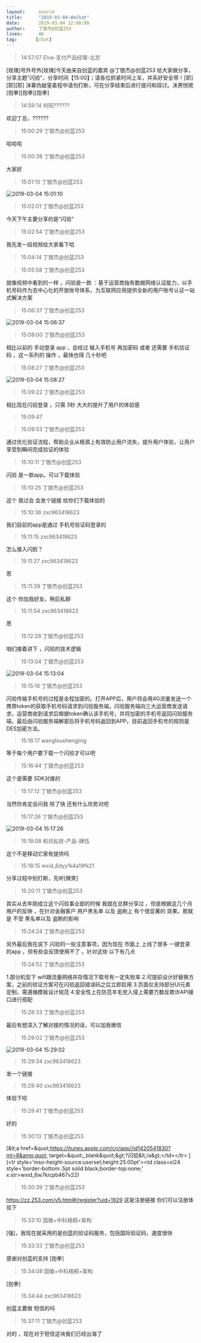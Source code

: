 ```yaml
---
layout:     source 
title:      "2019-03-04-WeChat"
date:       2019-03-04 12:00:00
author:     丁银杰@创蓝253
lines:      46 
tag:       [chat]
---
```

> 14:57:07  Elva-支付产品经理-北京  
   
[玫瑰]号外号外[玫瑰]今天由来自创蓝的嘉宾 @丁银杰@创蓝253 给大家做分享，分享主题“闪验”，分享时间【15:00】；请各位抓紧时间上车，并系好安全带！[耶][耶][耶] 沫募伪龇窒砉程中请勿打断，可在分享结束后进行提问和探讨。沫男恍唬[抱拳][抱拳][抱拳]  
   
> 14:59:14  何阳??????  
   
欢迎丁总，??????  
   
> 15:00:29  丁银杰@创蓝253  
   
哈哈哈  
   
> 15:00:38  丁银杰@创蓝253  
   
大家好  
   
> 15:01:10  丁银杰@创蓝253  
   
![2019-03-04 15:01:10](http://static.cocolian.cn/img/20190304_150110.png) 
   
> 15:02:01  丁银杰@创蓝253  
   
今天下午主要分享的是“闪验”  
   
> 15:02:54  丁银杰@创蓝253  
   
我先发一段视频给大家看下哈  
   
> 15:04:14  丁银杰@创蓝253  
   
> 15:05:58  丁银杰@创蓝253  
   
就像视频中看到的一样 ，闪验是一款 ：基于运营商独有数据网络认证能力，以手机号码作为去中心化的开放账号体系，为互联网应用提供全新的用户账号认证一站式解决方案  
   
> 15:06:37  丁银杰@创蓝253  
   
![2019-03-04 15:06:37](http://static.cocolian.cn/img/20190304_150637.png) 
   
> 15:08:00  丁银杰@创蓝253  
   
相比以前的 手动登录 app ，会经过 输入手机号 再加密码 或者 还需要 手机验证码 ，这一系列的 操作 ，最快也得 几十秒吧  
   
> 15:08:27  丁银杰@创蓝253  
   
![2019-03-04 15:08:27](http://static.cocolian.cn/img/20190304_150827.png) 
   
> 15:09:22  丁银杰@创蓝253  
   
相比现在闪验登录 ，只需 3秒  大大的提升了用户的体验感  
   
> 15:09:47    
   
> 15:09:53  丁银杰@创蓝253  
   
通过优化验证流程，帮助企业从根源上有效防止用户流失，提升用户体验，让用户享受到瞬间完成验证的体验  
   
> 15:10:11  丁银杰@创蓝253  
   
闪验 是一款app。可以下载体验  
   
> 15:10:25  丁银杰@创蓝253  
   
这个 我过会 会发个链接 给你们下载体验的  
   
> 15:10:36  zxc963418623  
   
我们目前的app是通过 手机号验证码登录的  
   
> 15:11:15  zxc963418623  
   
怎么接入闪脸？  
   
> 15:11:27  zxc963418623  
   
恩  
   
> 15:11:39  丁银杰@创蓝253  
   
这个 你加我好友，稍后私聊  
   
> 15:11:54  zxc963418623  
   
恩  
   
> 15:12:28  丁银杰@创蓝253  
   
咱们接着讲下 ，闪验的技术逻辑  
   
> 15:13:04  丁银杰@创蓝253  
   
![2019-03-04 15:13:04](http://static.cocolian.cn/img/20190304_151304.png) 
   
> 15:15:16  丁银杰@创蓝253  
   
闪验传输手机号的过程是全程加密的。打开APP后，用户将会用4G流量发送一个携带token的获取手机号码请求到闪验服务端，闪验服务端向三大运营商发送请求，运营商收到请求后根据token确认该手机号，并将加密的手机号返回闪验服务端，最后由闪验服务端解密后将手机号码返回到APP，目前返回手机号的规则是DES加密方法。  
   
> 15:16:17  wangloushengjing  
   
等于每个用户要下载一个闪验才可以吧  
   
> 15:16:44  丁银杰@创蓝253  
   
这个是需要 SDK对接的  
   
> 15:17:12  丁银杰@创蓝253  
   
当然你肯定会问我 除了快 还有什么优势对吧  
   
> 15:17:26  丁银杰@创蓝253  
   
![2019-03-04 15:17:26](http://static.cocolian.cn/img/20190304_151726.png) 
   
> 15:18:08  和讯私财-产品-肆伍  
   
这个不是移动它家有提供吗  
   
> 15:18:15  wxid_8dyy1k4a19fk21  
   
分享过程中别打断，先听[微笑]  
   
> 15:20:11  丁银杰@创蓝253  
   
其实从去年刚成立这个闪验事业部的时候 我就在总群分享过 ，但是根据这几个月 用户的反映 ，在针对金融客户 用户黑名单 以及 盗刷上 有个很显著的 效果。那就是 不受 黑名单以及 盗刷的影响  
   
> 15:24:24  丁银杰@创蓝253  
   
另外最后我在说下 闪验的一些注意事项，因为现在 市面上 上线了很多 一键登录的app ，但有些会反馈使用不了 。针对这些 以下有几点  
   
> 15:24:52  丁银杰@创蓝253  
   
1.部分机型下 wifi跟流量网络并存情况下取号有一定失败率 2.可提前设计好替换方案，之前的验证方案可在闪验返回错误码之后立即启用 3.页面仅支持部分UI元素定制，需遵循模板设计规范 4.安全性上在防范羊毛党入侵上需要万数反欺诈API接口进行搭配  
   
> 15:28:33  丁银杰@创蓝253  
   
最后有想深入了解对接的情况的话，可以加我微信  
   
> 15:29:02  丁银杰@创蓝253  
   
![2019-03-04 15:29:02](http://static.cocolian.cn/img/20190304_152902.png) 
   
> 15:29:34  zxc963418623  
   
发一个链接  
   
> 15:29:40  zxc963418623  
   
体验下呗  
   
> 15:29:41  丁银杰@创蓝253  
   
好的  
   
> 15:30:13  丁银杰@创蓝253  
   
[&amp;lt;a href=&amp;quot;https://itunes.apple.com/cn/app//id1420541830?mt=8&amp;quot; target=&amp;quot;_blank&amp;quot;&amp;gt;?闪验&amp;lt;/a&amp;gt;&lt;/td&gt;&lt;/tr&gt;
](&lt;tr style='mso-height-source:userset;height:25.00pt'&gt;&lt;td class=xl24  style='border-bottom:.5pt solid black;border-top:none;' x:str&gt;wxid_6w7kicpb467v22)  
   
> 15:30:39  丁银杰@创蓝253  
   
https://zz.253.com/v5.html#/register?uid=1929 这是注册链接 你们可以注册体验下  
   
> 15:33:10  国徽+中科梧桐+架构  
   
[强]，我现在就采用的是创蓝的验证码服务，包括国际验证码，速度很快  
   
> 15:33:33  丁银杰@创蓝253  
   
感谢对创蓝的支持 [抱拳]  
   
> 15:34:08  国徽+中科梧桐+架构  
   
[抱拳]  
   
> 15:34:44  zxc963418623  
   
创蓝主要做 短信的吗  
   
> 15:37:11  丁银杰@创蓝253  
   
对的 ，现在对于短信这块我们已经出海了  
   
